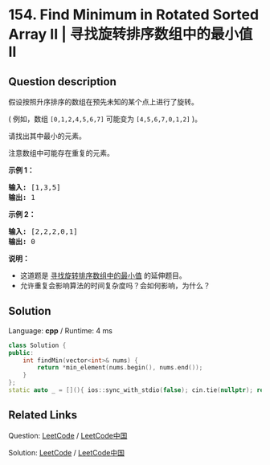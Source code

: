 # 154. Find Minimum in Rotated Sorted Array II | 寻找旋转排序数组中的最小值 II

## Question description

<!--If you want to use the English description, use <p>Suppose an array sorted in ascending order is rotated at some pivot unknown to you beforehand.</p>

<p>(i.e., &nbsp;<code>[0,1,2,4,5,6,7]</code>&nbsp;might become &nbsp;<code>[4,5,6,7,0,1,2]</code>).</p>

<p>Find the minimum element.</p>

<p>The array may contain duplicates.</p>

<p><strong>Example 1:</strong></p>

<pre>
<strong>Input:</strong> [1,3,5]
<strong>Output:</strong> 1</pre>

<p><strong>Example 2:</strong></p>

<pre>
<strong>Input:</strong> [2,2,2,0,1]
<strong>Output:</strong> 0</pre>

<p><strong>Note:</strong></p>

<ul>
	<li>This is a follow up problem to&nbsp;<a href="https://leetcode.com/problems/find-minimum-in-rotated-sorted-array/description/">Find Minimum in Rotated Sorted Array</a>.</li>
	<li>Would allow duplicates affect the run-time complexity? How and why?</li>
</ul>
 instead-->
<p>假设按照升序排序的数组在预先未知的某个点上进行了旋转。</p>

<p>( 例如，数组&nbsp;<code>[0,1,2,4,5,6,7]</code> <strong> </strong>可能变为&nbsp;<code>[4,5,6,7,0,1,2]</code>&nbsp;)。</p>

<p>请找出其中最小的元素。</p>

<p>注意数组中可能存在重复的元素。</p>

<p><strong>示例 1：</strong></p>

<pre><strong>输入:</strong> [1,3,5]
<strong>输出:</strong> 1</pre>

<p><strong>示例&nbsp;2：</strong></p>

<pre><strong>输入:</strong> [2,2,2,0,1]
<strong>输出:</strong> 0</pre>

<p><strong>说明：</strong></p>

<ul>
	<li>这道题是&nbsp;<a href="https://leetcode-cn.com/problems/find-minimum-in-rotated-sorted-array/description/">寻找旋转排序数组中的最小值</a>&nbsp;的延伸题目。</li>
	<li>允许重复会影响算法的时间复杂度吗？会如何影响，为什么？</li>
</ul>




## Solution

Language: **cpp**  /  Runtime: 4 ms

```cpp
class Solution {
public:
    int findMin(vector<int>& nums) {
        return *min_element(nums.begin(), nums.end());
    }
};
static auto _ = [](){ ios::sync_with_stdio(false); cin.tie(nullptr); return 0; }();
```



## Related Links

Question: [LeetCode](https://leetcode.com/problems/find-minimum-in-rotated-sorted-array-ii/description/)  /  [LeetCode中国](https://leetcode-cn.com/problems/find-minimum-in-rotated-sorted-array-ii/description/)

Solution: [LeetCode](https://leetcode.com/articles/find-minimum-in-rotated-sorted-array-ii/)  /  [LeetCode中国](https://leetcode-cn.com/articles/find-minimum-in-rotated-sorted-array-ii/)